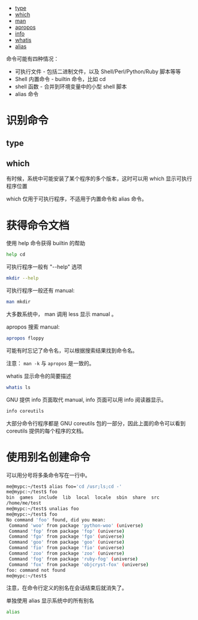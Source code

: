 * [type](/Shell/type.md)
* [which](/Shell/which.md)
* [man](/Shell/man.md)
* [apropos](/Shell/apropos.md)
* [info](/Shell/info.md)
* [whatis](/Shell/whatis.md)
* [alias](/Shell/alias.md)

命令可能有四种情况：

* 可执行文件 - 包括二进制文件，以及 Shell/Perl/Python/Ruby 脚本等等
* Shell 内置命令 - builtin 命令，比如 cd
* shell 函数 - 合并到环境变量中的小型 shell 脚本
* alias 命令

# 识别命令

## type

## which

有时候，系统中可能安装了某个程序的多个版本，这时可以用 which 显示可执行程序位置

which 仅用于可执行程序，不适用于内置命令和 alias 命令。

# 获得命令文档

使用 help 命令获得 builtin 的帮助

```bash
help cd
```

可执行程序一般有 "--help" 选项

```bash
mkdir --help
```

可执行程序一般还有 manual:

```bash
man mkdir
```

大多数系统中， man 调用 less 显示 manual 。

apropos 搜索 manual:

```bash
apropos floppy
```

可能有时忘记了命令名，可以根据搜索结果找到命令名。

注意： `man -k` 与 `apropos` 是一致的。

whatis 显示命令的简要描述

```bash
whatis ls
```

GNU 提供 info 页面取代 manual, info 页面可以用 info 阅读器显示。

```bash
info coreutils
```

大部分命令行程序都是 GNU coreutils 包的一部分，因此上面的命令可以看到 coreutils 提供的每个程序的文档。

# 使用别名创建命令

可以用分号将多条命令写在一行中。

```bash
me@mypc:~/test$ alias foo='cd /usr;ls;cd -'
me@mypc:~/test$ foo
bin  games  include  lib  local  locale  sbin  share  src
/home/me/test
me@mypc:~/test$ unalias foo
me@mypc:~/test$ foo
No command 'foo' found, did you mean:
 Command 'woo' from package 'python-woo' (universe)
 Command 'fop' from package 'fop' (universe)
 Command 'fgo' from package 'fgo' (universe)
 Command 'goo' from package 'goo' (universe)
 Command 'fio' from package 'fio' (universe)
 Command 'zoo' from package 'zoo' (universe)
 Command 'fog' from package 'ruby-fog' (universe)
 Command 'fox' from package 'objcryst-fox' (universe)
foo: command not found
me@mypc:~/test$ 
```

注意，在命令行定义的别名在会话结束后就消失了。

单独使用 alias 显示系统中的所有别名

```bash
alias
```



